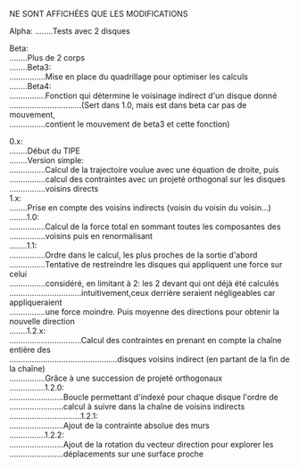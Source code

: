 NE SONT AFFICHÉES QUE LES MODIFICATIONS

Alpha:
........Tests avec 2 disques
  
Beta:  
........Plus de 2 corps  
........Beta3:  
................Mise en place du quadrillage pour optimiser les calculs  
........Beta4:  
................Fonction qui détermine le voisinage indirect d'un disque donné  
................................(Sert dans 1.0, mais est dans beta car pas de mouvement,  
................contient le mouvement de beta3 et cette fonction)  
		
0.x:  
........Début du TIPE  
........Version simple:  
................Calcul de la trajectoire voulue avec une équation de droite, puis   			
................calcul des contraintes avec un projeté orthogonal sur les disques   			
................voisins directs  
1.x:  
........Prise en compte des voisins indirects (voisin du voisin du voisin...)  
........1.0:  
................Calcul de la force total en sommant toutes les composantes des  
................voisins puis en renormalisant  
........1.1:  
................Ordre dans le calcul, les plus proches de la sortie d'abord  
................Tentative de restreindre les disques qui appliquent une force sur celui 	  	
................considéré, en limitant à 2: les 2 devant qui ont déjà été calculés  
................................intuitivement,ceux derrière seraient négligeables car appliqueraient  
................une force moindre. Puis moyenne des directions pour obtenir la nouvelle direction  
........1.2.x:  
................................Calcul des contraintes en prenant en compte la chaîne entière des  
................................................disques voisins indirect (en partant de la fin de la chaîne)  
................Grâce à une succession de projeté orthogonaux  
................1.2.0:  
........................Boucle permettant d'indexé pour chaque disque l'ordre de   
........................calcul à suivre dans la chaîne de voisins indirects  
................................1.2.1:  
........................Ajout de la contrainte absolue des murs  
................1.2.2:  
........................Ajout de la rotation du vecteur direction pour explorer les   				
........................déplacements sur une surface proche  
